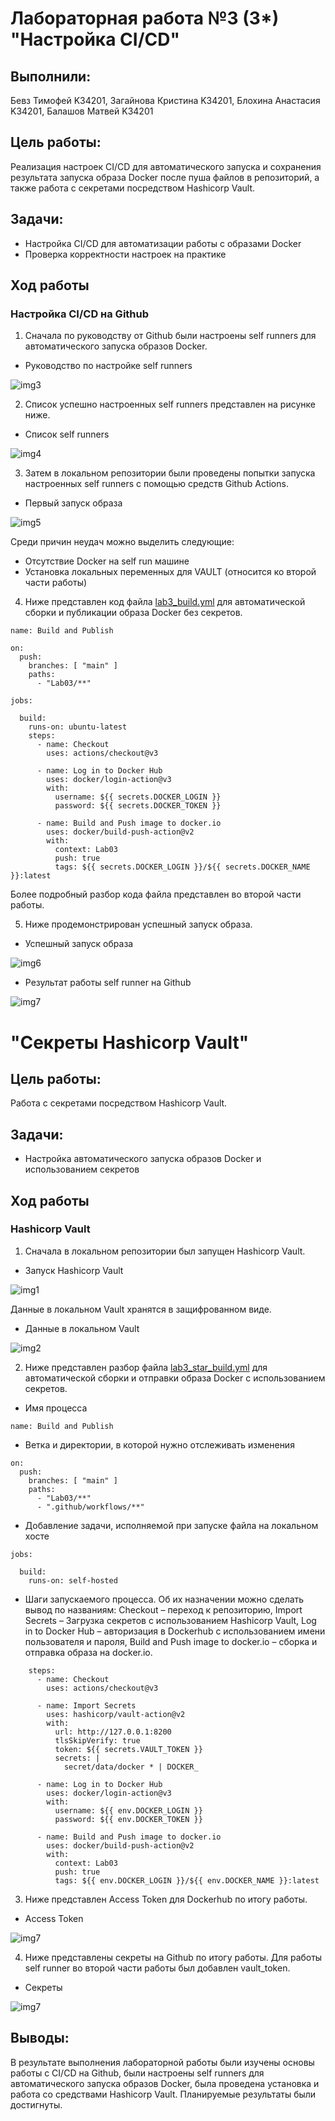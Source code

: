 # Лабораторная работа №3 (3*) "Настройка CI/CD"

## Выполнили: 
Бевз Тимофей K34201, Загайнова Кристина K34201, Блохина Анастасия K34201, Балашов Матвей K34201

## Цель работы:
Реализация настроек CI/CD для автоматического запуска и сохранения результата запуска образа Docker после пуша файлов в репозиторий, а также работа с секретами посредством Hashicorp Vault.

## Задачи:
* Настройка CI/CD для автоматизации работы с образами Docker
* Проверка корректности настроек на практике

## Ход работы

### Настройка CI/CD на Github

1.  Сначала по руководству от Github были настроены self runners для автоматического запуска образов Docker.

* Руководство по настройке self runners

![img3](./img/lab3_self_runner.jpg)

2. Список успешно настроенных self runners представлен на рисунке ниже.

* Список self runners

![img4](./img/lab3_runners.jpg)

3. Затем в локальном репозитории были проведены попытки запуска настроенных self runners с помощью средств Github Actions.

* Первый запуск образа

![img5](./img/lab3_gh_act.jpg)

Среди причин неудач можно выделить следующие:

* Отсутствие Docker на self run машине
* Установка локальных переменных для VAULT (относится ко второй части работы)

4.  Ниже представлен код файла [lab3_build.yml](https://github.com/T1vz/itmo_clouds/blob/main/.github/workflows/lab3_star_build.yml) для автоматической сборки и публикации образа Docker без секретов.

```
name: Build and Publish

on:
  push:
    branches: [ "main" ]
    paths:
      - "Lab03/**"

jobs:

  build:
    runs-on: ubuntu-latest
    steps:
      - name: Checkout
        uses: actions/checkout@v3

      - name: Log in to Docker Hub
        uses: docker/login-action@v3
        with:
          username: ${{ secrets.DOCKER_LOGIN }}
          password: ${{ secrets.DOCKER_TOKEN }}

      - name: Build and Push image to docker.io
        uses: docker/build-push-action@v2
        with:
          context: Lab03
          push: true
          tags: ${{ secrets.DOCKER_LOGIN }}/${{ secrets.DOCKER_NAME }}:latest
```

Более подробный разбор кода файла представлен во второй части работы.

5. Ниже продемонстрирован успешный запуск образа.

* Успешный запуск образа

![img6](./img/lab3_success.jpg)

* Результат работы self runner на Github

![img7](./img/lab3_build.jpg)

# "Секреты Hashicorp Vault"

## Цель работы:
Работа с секретами посредством Hashicorp Vault.

## Задачи:
* Настройка автоматического запуска образов Docker и использованием секретов

## Ход работы

### Hashicorp Vault

1.  Сначала в локальном репозитории был запущен Hashicorp Vault. 

* Запуск Hashicorp Vault

![img1](./img/lab3_vault.jpg)

Данные в локальном Vault хранятся в защифрованном виде.

* Данные в локальном Vault

![img2](./img/lab3_vault_check.jpg)

2. Ниже представлен разбор файла [lab3_star_build.yml](https://github.com/T1vz/itmo_clouds/blob/main/.github/workflows/lab3_star_build.yml) для автоматической сборки и отправки образа Docker с использованием секретов.

* Имя процесса

```
name: Build and Publish
```

* Ветка и директории, в которой нужно отслеживать изменения
```
on:
  push:
    branches: [ "main" ]
    paths:
      - "Lab03/**"
      - ".github/workflows/**"
```

* Добавление задачи, исполняемой при запуске файла на локальном хосте

```
jobs:

  build:
    runs-on: self-hosted
```
* Шаги запускаемого процесса. Об их назначении можно сделать вывод по названиям: Checkout – переход к репозиторию, Import Secrets – Загрузка секретов с использованием Hashicorp Vault, Log in to Docker Hub – авторизация в Dockerhub с использованием имени пользователя и пароля, Build and Push image to docker.io – сборка и отправка образа на docker.io.

```
    steps:
      - name: Checkout
        uses: actions/checkout@v3

      - name: Import Secrets
        uses: hashicorp/vault-action@v2
        with:
          url: http://127.0.0.1:8200
          tlsSkipVerify: true
          token: ${{ secrets.VAULT_TOKEN }}
          secrets: |
            secret/data/docker * | DOCKER_

      - name: Log in to Docker Hub
        uses: docker/login-action@v3
        with:
          username: ${{ env.DOCKER_LOGIN }}
          password: ${{ env.DOCKER_TOKEN }}

      - name: Build and Push image to docker.io
        uses: docker/build-push-action@v2
        with:
          context: Lab03
          push: true
          tags: ${{ env.DOCKER_LOGIN }}/${{ env.DOCKER_NAME }}:latest
```

3.  Ниже представлен Access Token для Dockerhub по итогу работы.

* Access Token

![img7](./img/lab3_acc_token.jpg)

4.  Ниже представлены секреты на Github по итогу работы. Для работы self runner во второй части работы был добавлен vault_token.

* Секреты

![img7](./img/lab3_secrets.jpg)

## Выводы:
В результате выполнения лабораторной работы были изучены основы работы с CI/CD на Github, были настроены self runners для автоматического запуска образов Docker, была проведена установка и работа со средствами Hashicorp Vault.
Планируемые результаты были достигнуты.
